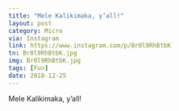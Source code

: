 ```yaml
---
title: "Mele Kalikimaka, y’all!"
layout: post
category: Micro
via: Instagram
link: https://www.instagram.com/p/Br0l9RhBtbK
tn: Br0l9RhBtbK.jpg
img: Br0l9RhBtbK.jpg
tags: [Fun]
date: 2018-12-25
---
```

Mele Kalikimaka, y’all!